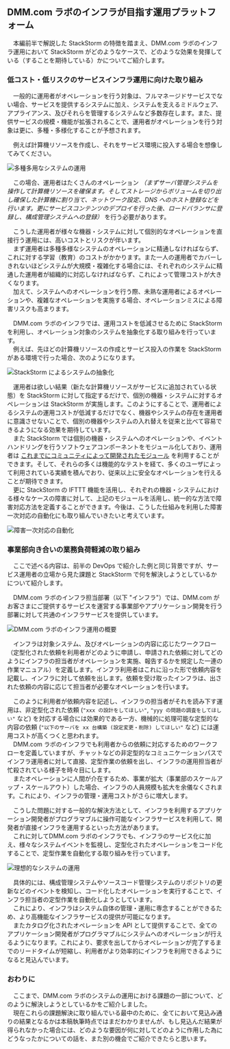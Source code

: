 ## DMM.com ラボのインフラが目指す運用プラットフォーム
　本編前半で解説した StackStorm の特徴を踏まえ、DMM.com ラボのインフラ運用において StackStorm がどのようなケースで、どのような効果を発揮している（することを期待している）かについてご紹介します。  

### 低コスト・低リスクのサービスインフラ運用に向けた取り組み
　一般的に運用者がオペレーションを行う対象は、フルマネージドサービスでない場合、サービスを提供するシステムに加え、システムを支えるミドルウェア、アプライアンス、及びそれらを管理するシステムなど多数存在します。また、提供サービスの規模・機能が拡張されることで、運用者がオペレーションを行う対象は更に、多種・多様化することが予想されます。  

　例えば計算機リソースを作成し、それをサービス環境に投入する場合を想像してみてください。  

![多種多用なシステムの運用](https://raw.githubusercontent.com/userlocalhost/st2-draft-for-ops/master/images/operation1.png)

　この場合、運用者はたくさんのオペレーション *（まずサーバ管理システムを操作して計算機リソースを確保ます。そしてストレージからボリュームを切り出し確保した計算機に割り当て、ネットワーク設定、DNS へのホスト登録などを行います。更にサービスコンテンツのデプロイを行った後、ロードバランサに登録し、構成管理システムへの登録）* を行う必要があります。  

　こうした運用者が様々な機器・システムに対して個別的なオペレーションを直接行う運用には、高いコストとリスクが伴います。  
　まず運用者は多種多様なシステムのオペレーションに精通しなければならず、これに対する学習（教育）のコストがかかります。また一人の運用者でカバーしきれないほどシステムが大規模・複雑化する場合には、それぞれのシステムに精通した運用者が組織的に対応しなければならず、これによって管理コストが大きくなります。  
　加えて、システムへのオペレーションを行う際、未熟な運用者によるオペレーションや、複雑なオペレーションを実施する場合、オペレーションミスによる障害リスクも高まります。  

　DMM.com ラボのインフラでは、運用コストを低減させるために StackStorm を利用し、オペレーション対象のシステムを抽象化する取り組みを行っています。  
　例えば、先ほどの計算機リソースの作成とサービス投入の作業を StackStorm がある環境で行った場合、次のようになります。  

![StackStorm によるシステムの抽象化](https://raw.githubusercontent.com/userlocalhost/st2-draft-for-ops/master/images/operation2.png)
 
　運用者は欲しい結果（新たな計算機リソースがサービスに追加されている状態）を StackStorm に対して指定するだけで、個別の機器・システムに対するオペレーションは StackStorm が実施します。このようにすることで、運用者によるシステムの運用コストが低減するだけでなく、機器やシステムの存在を運用者に意識させないことで、個別の機器やシステムの入れ替えを従来と比べて容易できるようになる効果を期待しています。  
　また StackStorm では個別の機器・システムへのオペレーションや、イベントハンドリングを行うソフトウェアコンポーネントをモジュール化しており、運用者は [これまでにコミュニティによって開発されたモジュール](https://exchange.stackstorm.org/) を利用することができます。そして、それらの多くは機能的なテストを経て、多くのユーザによって利用されている実績を積んでおり、従来以上に安全なオペレーションを行えることが期待できます。  
　更に StackStorm の IFTTT 機能を活用し、それぞれの機器・システムにおける様々なケースの障害に対して、上記のモジュールを活用し、統一的な方法で障害対応方法を定義することができます。今後は、こうした仕組みを利用した障害一次対応の自動化にも取り組んでいきたいと考えています。  

![障害一次対応の自動化](https://raw.githubusercontent.com/userlocalhost/st2-draft-for-ops/master/images/operation5.png)

### 事業部向き合いの業務負荷軽減の取り組み
　ここで述べる内容は、前半の DevOps で紹介した例と同じ背景ですが、サービス運用者の立場から見た課題と StackStorm で何を解決しようとしているかについて紹介します。  

　DMM.com ラボのインフラ担当部署（以下 "インフラ"）では、DMM.com がお客さまにご提供するサービスを運営する事業部やアプリケーション開発を行う部署に対して共通のインフラサービスを提供しています。  

![DMM.com ラボのインフラ運用の概要](https://raw.githubusercontent.com/userlocalhost/st2-draft-for-ops/master/images/operation3.png)

　インフラは対象システム、及びオペレーションの内容に応じたワークフロー（定型化された依頼を利用者がどのように申請し、申請された依頼に対してどのようにインフラの担当者がオペレーションを実施、報告するかを規定した一連の作業マニュアル）を定義します。インフラ利用者はこれに沿った形で依頼内容を記載し、インフラに対して依頼を出します。依頼を受け取ったインフラは、出された依頼の内容に応じて担当者が必要なオペレーションを行います。  

　このように利用者が依頼内容を記述し、インフラの担当者がそれを読み下す運用は、非定型化された依頼 (`"xxx の設計をしてほしい"`, `"yyy の問題の調査をしてほしい"` など) を対応する場合には効果的である一方、機械的に処理可能な定型的な内容の依頼 (`"以下のサーバを xx 台構築 (設定変更・削除) してほしい"` など) には運用コストが高くつくと思われます。  
　DMM.com ラボのインフラでも利用者からの依頼に対応するためのワークフローを定義していますが、チャットなどの非定型的なコミュニケーションパスでインフラ運用者に対して直接、定型作業の依頼を出し、インフラの運用担当者が忙殺されている様子を時々目にします。  
　またオペレーションに人間が介在するため、事業が拡大（事業部のスケールアップ・スケールアウト）した場合、インフラの人員規模も拡大を余儀なくされます。これにより、インフラの管理・運用コストがさらに増大します。  

　こうした問題に対する一般的な解決方法として、インフラを利用するアプリケーション開発者がプログラマブルに操作可能なインフラサービスを利用して、開発者が直接インフラを運用するといった方法があります。  
　これに対してDMM.com ラボのインフラでも、インフラのサービス化に加え、様々なシステムイベントを監視し、定型化されたオペレーションをコード化することで、定型作業を自動化する取り組みを行っています。  

![理想的なシステムの運用](https://raw.githubusercontent.com/userlocalhost/st2-draft-for-ops/master/images/operation4.png)

　具体的には、構成管理システムやソースコード管理システムのリポジトリの更新などのイベントを検知し、コード化したオペレーションを実行することで、インフラ担当者の定型作業を自動化しようとしています。  
　これにより、インフラはシステム自体の管理・運用に専念することができるため、より高機能なインフラサービスの提供が可能になります。  
　またカタログ化されたオペレーションを API として提供することで、全てのアプリケーション開発者がプログラマブルにシステムへのオペレーションが行えるようになります。これにより、要求を出してからオペレーションが完了するまでのリードタイムが短縮し、利用者がより効率的にインフラを利用できるようになると見込んでいます。  

### おわりに
　ここまで、DMM.com ラボのシステムの運用における課題の一部について、どのように解決しようとしているかをご紹介しました。  
　現在これらの課題解決に取り組んでいる最中のために、全てにおいて見込み通りの結果となるかは本稿執筆時点ではまだわかりませんが、もし見込んだ結果が得られなかった場合には、どのような要因が何に対してどのように作用した為にどうなったかについての話を、また別の機会でご紹介できたらと思います。  
